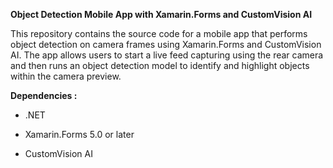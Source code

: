 **Object Detection Mobile App with Xamarin.Forms and CustomVision AI**

This repository contains the source code for a mobile app that performs object detection on camera frames using Xamarin.Forms and CustomVision AI. The app allows users to start a live feed capturing using the rear camera and then runs an object detection model to identify and highlight objects within the camera preview.

**Dependencies :** 

- .NET 
* Xamarin.Forms 5.0 or later
+ CustomVision AI
